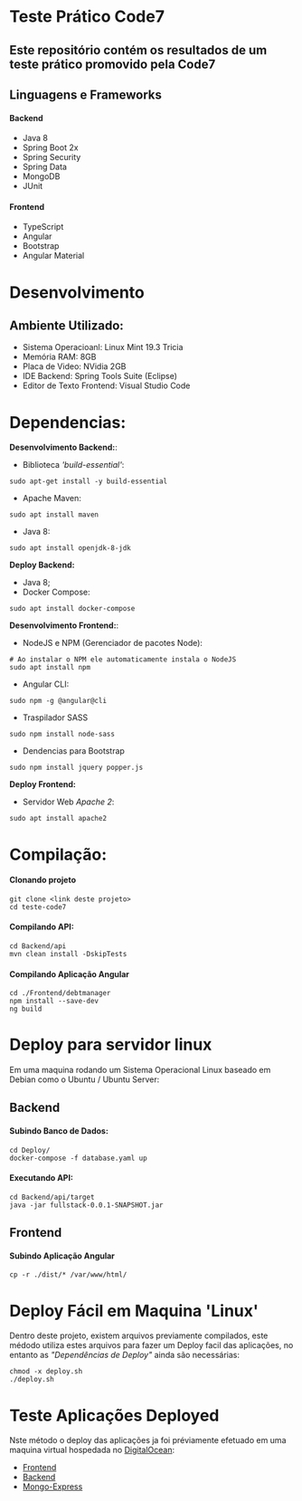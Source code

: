 # Teste Prático Code7
## Este repositório contém os resultados de um teste prático promovido pela Code7

## Linguagens e Frameworks
#### Backend
* Java 8
* Spring Boot 2x
* Spring Security
* Spring Data
* MongoDB
* JUnit

#### Frontend
* TypeScript
* Angular
* Bootstrap
* Angular Material


# Desenvolvimento
## Ambiente Utilizado:
* Sistema Operacioanl: Linux Mint 19.3 Tricia
* Memória RAM: 8GB
* Placa de Video: NVidia 2GB
* IDE Backend: Spring Tools Suite (Eclipse)
* Editor de Texto Frontend: Visual Studio Code

# Dependencias:

**Desenvolvimento Backend:**:

* Biblioteca *'build-essential'*:
```shell
sudo apt-get install -y build-essential
```
* Apache Maven: 
```shell
sudo apt install maven
```
* Java 8:
```shell
sudo apt install openjdk-8-jdk
```
**Deploy Backend:**
* Java 8;
* Docker Compose: 
```shell
sudo apt install docker-compose
```
**Desenvolvimento Frontend:**:

* NodeJS e NPM (Gerenciador de pacotes Node):
```shell
# Ao instalar o NPM ele automaticamente instala o NodeJS
sudo apt install npm
```
* Angular CLI:
```shell
sudo npm -g @angular@cli
```
* Traspilador SASS
```shell
sudo npm install node-sass
```
* Dendencias para Bootstrap
```shell
sudo npm install jquery popper.js
```
**Deploy Frontend:**

* Servidor Web *Apache 2*:
```shell
sudo apt install apache2
```
# Compilação:

#### Clonando projeto
```shell
git clone <link deste projeto>
cd teste-code7
```
#### Compilando API:
```shell
cd Backend/api
mvn clean install -DskipTests
```
#### Compilando Aplicação Angular
```shell
cd ./Frontend/debtmanager
npm install --save-dev
ng build
```
# Deploy para servidor linux
Em uma maquina rodando um Sistema Operacional Linux baseado em Debian como o Ubuntu / Ubuntu Server:

## Backend

#### Subindo Banco de Dados:

```shell
cd Deploy/
docker-compose -f database.yaml up
```
#### Executando API:
```shell
cd Backend/api/target
java -jar fullstack-0.0.1-SNAPSHOT.jar
```

## Frontend

#### Subindo Aplicação Angular
```shell
cp -r ./dist/* /var/www/html/
```

# Deploy Fácil em Maquina 'Linux'

Dentro deste projeto, existem arquivos previamente compilados, este médodo utiliza estes arquivos para fazer um Deploy facil das aplicações, no entanto as *"Dependências de Deploy"* ainda são necessárias:

```shell
chmod -x deploy.sh
./deploy.sh
```

# Teste Aplicações Deployed
Nste método o deploy das aplicações ja foi préviamente efetuado em uma maquina virtual hospedada no [DigitalOcean](https://www.digitalocean.com/):

* [Frontend](http://64.225.7.21/)
* [Backend](http://64.225.7.21:8080)
* [Mongo-Express](http://64.225.7.21:8081)
